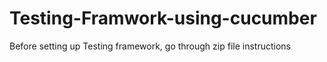 # Testing-Framwork-using-cucumber

Before setting up Testing framework, go through zip file instructions
